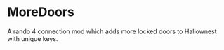 ﻿# MoreDoors

A rando 4 connection mod which adds more locked doors to Hallownest with unique keys.


